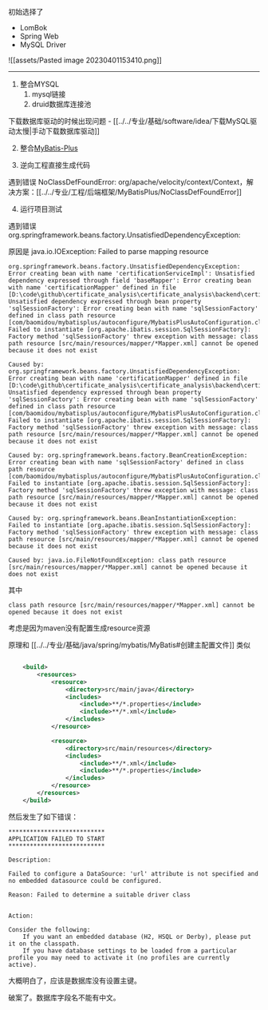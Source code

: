 初始选择了
- LomBok
- Spring Web
- MySQL Driver

![[assets/Pasted image 20230401153410.png]]

---

1. 整合MYSQL
	1. mysql链接
	2. druid数据库连接池

下载数据库驱动的时候出现问题 - [[../../专业/基础/software/idea/下载MySQL驱动太慢|手动下载数据库驱动]] 

2. 整合[MyBatis-Plus](https://baomidou.com/)


3. 逆向工程直接生成代码

遇到错误 NoClassDefFoundError: org/apache/velocity/context/Context，解决方案：[[../../专业/工程/后端框架/MyBatisPlus/NoClassDefFoundError]]


4. 运行项目测试

遇到错误 org.springframework.beans.factory.UnsatisfiedDependencyException:

原因是 java.io.IOException: Failed to parse mapping resource

```
org.springframework.beans.factory.UnsatisfiedDependencyException: Error creating bean with name 'certificationServiceImpl': Unsatisfied dependency expressed through field 'baseMapper': Error creating bean with name 'certificationMapper' defined in file [D:\code\github\certificate_analysis\certificate_analysis\backend\certificate\target\classes\top\coderyjc\certificate\mapper\CertificationMapper.class]: Unsatisfied dependency expressed through bean property 'sqlSessionFactory': Error creating bean with name 'sqlSessionFactory' defined in class path resource [com/baomidou/mybatisplus/autoconfigure/MybatisPlusAutoConfiguration.class]: Failed to instantiate [org.apache.ibatis.session.SqlSessionFactory]: Factory method 'sqlSessionFactory' threw exception with message: class path resource [src/main/resources/mapper/*Mapper.xml] cannot be opened because it does not exist

Caused by: org.springframework.beans.factory.UnsatisfiedDependencyException: Error creating bean with name 'certificationMapper' defined in file [D:\code\github\certificate_analysis\certificate_analysis\backend\certificate\target\classes\top\coderyjc\certificate\mapper\CertificationMapper.class]: Unsatisfied dependency expressed through bean property 'sqlSessionFactory': Error creating bean with name 'sqlSessionFactory' defined in class path resource [com/baomidou/mybatisplus/autoconfigure/MybatisPlusAutoConfiguration.class]: Failed to instantiate [org.apache.ibatis.session.SqlSessionFactory]: Factory method 'sqlSessionFactory' threw exception with message: class path resource [src/main/resources/mapper/*Mapper.xml] cannot be opened because it does not exist

Caused by: org.springframework.beans.factory.BeanCreationException: Error creating bean with name 'sqlSessionFactory' defined in class path resource [com/baomidou/mybatisplus/autoconfigure/MybatisPlusAutoConfiguration.class]: Failed to instantiate [org.apache.ibatis.session.SqlSessionFactory]: Factory method 'sqlSessionFactory' threw exception with message: class path resource [src/main/resources/mapper/*Mapper.xml] cannot be opened because it does not exist

Caused by: org.springframework.beans.BeanInstantiationException: Failed to instantiate [org.apache.ibatis.session.SqlSessionFactory]: Factory method 'sqlSessionFactory' threw exception with message: class path resource [src/main/resources/mapper/*Mapper.xml] cannot be opened because it does not exist

Caused by: java.io.FileNotFoundException: class path resource [src/main/resources/mapper/*Mapper.xml] cannot be opened because it does not exist
```

其中  

```
class path resource [src/main/resources/mapper/*Mapper.xml] cannot be opened because it does not exist
```

考虑是因为maven没有配置生成resource资源

原理和 [[../../专业/基础/java/spring/mybatis/MyBatis#创建主配置文件]] 类似

```xml

	<build>
		<resources>
			<resource>
				<directory>src/main/java</directory>
				<includes>
					<include>**/*.properties</include>
					<include>**/*.xml</include>
				</includes>
			</resource>

			<resource>
				<directory>src/main/resources</directory>
				<includes>
					<include>**/*.xml</include>
					<include>**/*.properties</include>
				</includes>
			</resource>
		</resources>
	</build>

```


然后发生了如下错误：

```
***************************
APPLICATION FAILED TO START
***************************

Description:

Failed to configure a DataSource: 'url' attribute is not specified and no embedded datasource could be configured.

Reason: Failed to determine a suitable driver class


Action:

Consider the following:
	If you want an embedded database (H2, HSQL or Derby), please put it on the classpath.
	If you have database settings to be loaded from a particular profile you may need to activate it (no profiles are currently active).

```


大概明白了，应该是数据库没有设置主键。


破案了。数据库字段名不能有中文。


